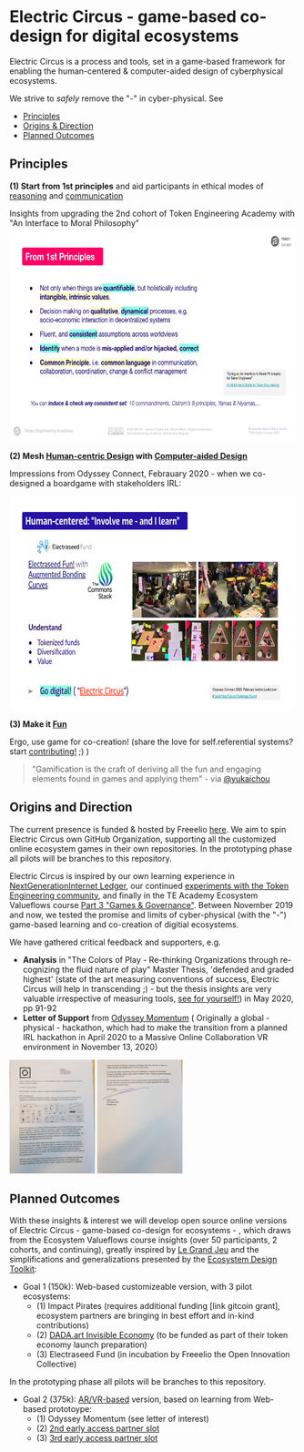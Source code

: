 # Electric Circus - game-based co-design for digital ecosystems
Electric Circus is a process and tools, set in a game-based framework for enabling the human-centered & computer-aided design of cyberphysical ecosystems. 

We strive to _safely_ remove the "-" in cyber-physical. See

* [Principles](#principles)
* [Origins & Direction](#origins-and-direction)
* [Planned Outcomes](#planned-outcomes)

## Principles

**(1) Start from 1st principles** and aid participants in ethical modes of [reasoning](https://en.wikipedia.org/wiki/Reason) and [communication](https://en.wikipedia.org/wiki/Communication)

Insights from upgrading the 2nd cohort of Token Engineering Academy with "An Interface to Moral Philosophy"
<img src="https://github.com/Freeelio/electric-circus/blob/main/1stprinciples_ethicalModes.png" height="375" />


**(2) Mesh [Human-centric Design](https://freeel.io/workshops#start) with [Computer-aided Design](https://cadcad.org/)**

Impressions from Odyssey Connect, Febrauary 2020 - when we co-designed a boardgame with stakeholders IRL:

<img src="https://github.com/Freeelio/electric-circus/blob/main/LeGrandJeu_Applied.png" height="375" />

**(3) Make it [Fun](https://en.wikipedia.org/wiki/Educational_game)**

Ergo, use game for co-creation!  (share the love for self.referential systems? start [contributing!]() ;) )

> "Gamification is the craft of deriving all the fun and engaging elements found in games and applying them" - via [@yukaichou](https://yukaichou.com/gamification-examples/octalysis-complete-gamification-framework/) 


## Origins and Direction

The current presence is funded & hosted by Freeelio [here](https://freeel.io/workshops#rpg). We aim to spin Electric Circus own GitHub Organization, supporting all the customized online ecosystem games in their own repositories. In the prototyping phase all pilots will be branches to this repository.

Electric Circus is inspired by our own learning experience in [NextGenerationInternet Ledger](https://www.ngi.eu/ngi-projects/ledger/), our continued [experiments with the Token Engineering community](https://medium.com/freeelio-studios/le-grand-jeu-met-token-engineering-and-it-was-love-at-first-sight-e7a85c6d9444), and finally in the TE Academy Ecosystem Valueflows course [Part 3 "Games & Governance"](https://tokenengineeringcommunity.github.io/website/docs/academy-tmg1-ecosystem/#part-3-games--governance). Between November 2019 and now, we tested the promise and limits of cyber-physical (with the "-") game-based learning and co-creation of digitial ecosystems. 

We have gathered critical feedback and supporters, e.g.

* **Analysis** in "The Colors of Play - Re-thinking Organizations through re-cognizing the fluid nature of play" Master Thesis, 'defended and graded highest' (state of the art measuring conventions of success, Electric Circus will help in transcending ;) - but the thesis insights are very valuable irrespective of measuring tools, [see for yourself!](https://issuu.com/nikolajjunkermadsen/docs/masterthesis_design_126829_123274)) in May 2020, pp 91-92
* **Letter of Support** from [Odyssey Momentum](https://www.odyssey.org/momentum/) ( Originally a global - physical - hackathon, which had to make the transition from a planned IRL hackathon in April 2020 to a Massive Online Collaboration VR environment in November 13, 2020) 

<img src="https://github.com/Freeelio/electric-circus/blob/main/(1)ECircus_LetterOfSupport_Odyssey.png" height="200" /> <img src="https://github.com/Freeelio/electric-circus/blob/main/(2)ECircus_LetterOfSupport_Odyssey.png" height="200" />

## Planned Outcomes
With these insights & interest we will develop open source online versions of Electric Circus - game-based co-design for ecosystems - , which draws from the Ecosystem Valueflows course insights (over 50 participants, 2 cohorts, and continuing), greatly inspired by [Le Grand Jeu](https://github.com/freddbomba/legrandjeu/blob/master/doc/legrandjeu.md) and the simplifications and generalizations presented by the [Ecosystem Design Toolkit](https://github.com/villeeloranta/ecosystem-design-toolkit):

- Goal 1 (150k): Web-based customizeable version, with 3 pilot ecosystems:
  - (1) Impact Pirates (requires additional funding [link gitcoin grant], ecosystem partners are bringing in best effort and in-kind contributions)
  - (2) [DADA.art Invisible Economy](https://powerdada.medium.com/the-invisible-economy-db46897d4f07) (to be funded as part of their token economy launch preparation)
  - (3) Electraseed Fund (in incubation by Freeelio the Open Innovation Collective)
  
In the prototyping phase all pilots will be branches to this repository.

 
- Goal 2 (375k): [AR/VR-based](https://www.alistdaily.com/digital/vr-ar-moving-toward-web/) version, based on learning from Web-based prototoype:
  - (1) Odyssey Momentum (see letter of interest)
  - (2) [2nd early access partner slot](mailto:sebnem@freeel.io)
  - (3) [3rd early access partner slot](mailto:sebnem@freeel.io)
